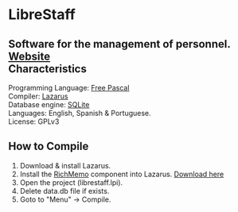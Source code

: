 # LibreStaff
Software for the management of personnel.
<br /><a href="http://runsy.github.io/LibreStaff/">Website</a><br />
Characteristics
-----------------------
Programming Language: <a href="http://www.freepascal.org/">Free Pascal</a><br />
Compiler: <a href="http://www.lazarus-ide.org/">Lazarus</a><br />
Database engine: <a href="https://www.sqlite.org/">SQLite</a><br />
Languages: English, Spanish & Portuguese.  
License: GPLv3

How to Compile
--------------
1) Download & install Lazarus.<br />
2) Install the <a href="http://wiki.freepascal.org/RichMemo">RichMemo</a> component into Lazarus. <a href="https://havefunsoft.com/share/richmemo.zip">Download here</a>  
2) Open the project (librestaff.lpi).<br />
3) Delete data.db file if exists.<br />
4) Goto to "Menu" -> Compile.<br />
